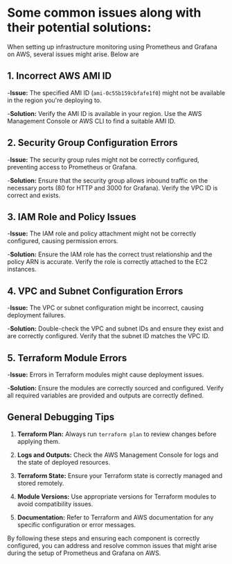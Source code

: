 

<h1>Some common issues along with their potential solutions:</h1>

When setting up infrastructure monitoring using Prometheus and Grafana on AWS, several issues might arise. Below are 

<h2>1. Incorrect AWS AMI ID </h2>

-**Issue:** The specified AMI ID (`ami-0c55b159cbfafe1f0`) might not be available in the region you're deploying to.

-**Solution:** Verify the AMI ID is available in your region. Use the AWS Management Console or AWS CLI to find a suitable AMI ID.

<h2>2. Security Group Configuration Errors</h2>

-**Issue:** The security group rules might not be correctly configured, preventing access to Prometheus or Grafana.

-**Solution:** Ensure that the security group allows inbound traffic on the necessary ports (80 for HTTP and 3000 for Grafana). 
Verify the VPC ID is correct and exists.

<h2>3. IAM Role and Policy Issues</h2>

-**Issue:** The IAM role and policy attachment might not be correctly configured, causing permission errors.

-**Solution:** Ensure the IAM role has the correct trust relationship and the policy ARN is accurate. 
Verify the role is correctly attached to the EC2 instances.

<h2>4. VPC and Subnet Configuration Errors</h2>

-**Issue:** The VPC or subnet configuration might be incorrect, causing deployment failures.

-**Solution:** Double-check the VPC and subnet IDs and ensure they exist and are correctly configured. 
Verify that the subnet ID matches the VPC ID.

<h2>5. Terraform Module Errors</h2>

-**Issue:** Errors in Terraform modules might cause deployment issues.

-**Solution:** Ensure the modules are correctly sourced and configured. 
Verify all required variables are provided and outputs are correctly defined.




<h2>General Debugging Tips</h2>

1. **Terraform Plan:** Always run `terraform plan` to review changes before applying them.

2. **Logs and Outputs:** Check the AWS Management Console for logs and the state of deployed resources.

3. **Terraform State:** Ensure your Terraform state is correctly managed and stored remotely.

4. **Module Versions:** Use appropriate versions for Terraform modules to avoid compatibility issues.

5. **Documentation:** Refer to Terraform and AWS documentation for any specific configuration or error messages.

By following these steps and ensuring each component is correctly configured, you can address and resolve common issues that might arise during the setup of Prometheus and Grafana on AWS.
